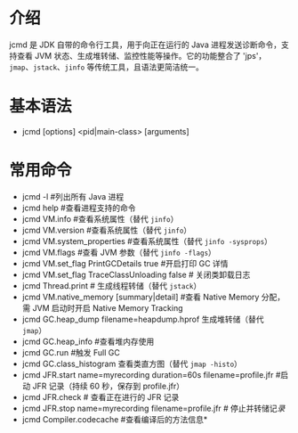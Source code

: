 # 介绍
jcmd 是 JDK 自带的命令行工具，用于向正在运行的 Java 进程发送诊断命令，支持查看 JVM 状态、生成堆转储、监控性能等操作。它的功能整合了 'jps'，`jmap`、`jstack`、`jinfo` 等传统工具，且语法更简洁统一。

# 基本语法
- jcmd [options] <pid|main-class> <command> [arguments]

# 常用命令
- jcmd -l #列出所有 Java 进程
- jcmd <pid> help #查看进程支持的命令
- jcmd <pid> VM.info #查看系统属性（替代 `jinfo`）
- jcmd <pid> VM.version #查看系统属性（替代 `jinfo`）
- jcmd <pid> VM.system_properties #查看系统属性（替代 `jinfo -sysprops`）
- jcmd <pid> VM.flags  #查看 JVM 参数（替代 `jinfo -flags`）
- jcmd <pid> VM.set_flag PrintGCDetails true #开启打印 GC 详情
- jcmd <pid> VM.set_flag TraceClassUnloading false # 关闭类卸载日志
- jcmd <pid> Thread.print # 生成线程转储（替代 `jstack`）
- jcmd <pid> VM.native_memory [summary|detail] #查看 Native Memory 分配，需 JVM 启动时开启 Native Memory Tracking
- jcmd <pid> GC.heap_dump filename=heapdump.hprof 生成堆转储（替代 `jmap`）
- jcmd <pid> GC.heap_info #查看堆内存使用
- jcmd <pid> GC.run #触发 Full GC
- jcmd <pid> GC.class_histogram 查看类直方图（替代 `jmap -histo`）
- jcmd <pid> JFR.start name=myrecording duration=60s filename=profile.jfr #启动 JFR 记录（持续 60 秒，保存到 profile.jfr）
- jcmd <pid> JFR.check # 查看正在进行的 JFR 记录
- jcmd <pid> JFR.stop name=myrecording filename=profile.jfr # 停止并转储记*录*
- jcmd <pid> Compiler.codecache #查看编译后的方法信息*

